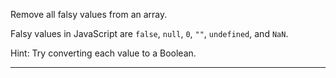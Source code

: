 <div class="challenge-instructions basic-algorithm-scripting"><div><section id="description">
<p>Remove all falsy values from an array.</p>
<p>Falsy values in JavaScript are <code>false</code>, <code>null</code>, <code>0</code>, <code>""</code>, <code>undefined</code>, and <code>NaN</code>.</p>
<p>Hint: Try converting each value to a Boolean.</p>
</section></div><hr/></div>
